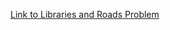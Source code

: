 [Link to Libraries and Roads Problem](https://www.hackerrank.com/challenges/torque-and-development/problem)
